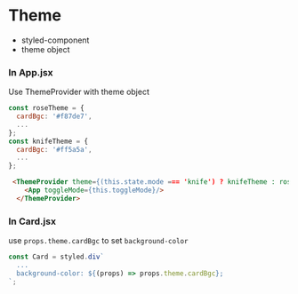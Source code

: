 # Theme

- styled-component
- theme object

### In App.jsx
Use ThemeProvider with theme object

```javascript
const roseTheme = {
  cardBgc: '#f87de7',
  ...
};
const knifeTheme = {
  cardBgc: '#ff5a5a',
  ...
};
```

```html
 <ThemeProvider theme={(this.state.mode === 'knife') ? knifeTheme : roseTheme}>
    <App toggleMode={this.toggleMode}/>
  </ThemeProvider>
```

### In Card.jsx
use `props.theme.cardBgc` to set `background-color`

```javascript
const Card = styled.div`
  ...
  background-color: ${(props) => props.theme.cardBgc};
`;
```
